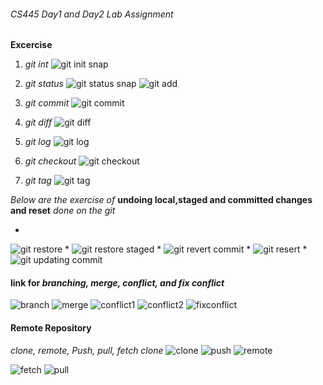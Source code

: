 ###### CS445 Day1 and Day2 Lab Assignment
**Excercise**
1. *git int*
![git init snap](https://github.com/JRKhatri/CS445/blob/main/lab1/git_init.png)
2. *git status*
![git status snap](https://github.com/JRKhatri/CS445/blob/main/lab1/git_status.png)
![git add](https://github.com/JRKhatri/CS445/blob/main/lab1/git_add.png)
3. *git commit*
![git commit](https://github.com/JRKhatri/CS445/blob/main/lab1/git_commit.png)
4. *git diff*
![git diff](https://github.com/JRKhatri/CS445/blob/main/lab1/git_diff.png)
5. *git log*
![git log](https://github.com/JRKhatri/CS445/blob/main/lab1/git_log.png)
6. *git checkout*
![git checkout](https://github.com/JRKhatri/CS445/blob/main/lab1/checkout_oldversion.png)


7. *git tag*
![git tag](https://github.com/JRKhatri/CS445/blob/main/lab1/tag_commit.png)

_Below  are the exercise of_ **undoing local,staged and committed changes and reset** _done on the git_

* 
![git restore](https://github.com/JRKhatri/CS445/blob/main/lab1/restore_beforeworking.png)
*
![git restore staged](https://github.com/JRKhatri/CS445/blob/main/lab1/restore_beforeCommit.png)
* 
![git revert commit](https://github.com/JRKhatri/CS445/blob/main/lab1/revert_commit.png)
* 
![git resert](https://github.com/JRKhatri/CS445/blob/main/lab1/resert_commit.png)
* 
 ![git updating commit](https://github.com/JRKhatri/CS445/blob/main/lab1/updating_lastCommit.png)


#### link for *branching, merge, conflict, and fix conflict*
![branch](https://github.com/JRKhatri/CS445/blob/main/lab1/branching.png)
![merge](https://github.com/JRKhatri/CS445/blob/main/lab1/merge.png)
![conflict1](https://github.com/JRKhatri/CS445/blob/main/lab1/create_conflict.png)
![conflict2](https://github.com/JRKhatri/CS445/blob/main/lab1/conflict_sample.png)
![fixconflict](https://github.com/JRKhatri/CS445/blob/main/lab1/fixMerge_conflict.png)

#### Remote Repository
_clone, remote, Push, pull, fetch_
*clone*
![clone](https://github.com/JRKhatri/CS445/blob/main/lab1/clone.png)
![push](https://github.com/JRKhatri/CS445/blob/main/lab1/push.png)
![remote](https://github.com/JRKhatri/CS445/blob/main/lab1/remote.png)

![fetch](https://github.com/JRKhatri/CS445/blob/main/lab1/fetch.png)
![pull](https://github.com/JRKhatri/CS445/blob/main/lab1/pull.png)








 




